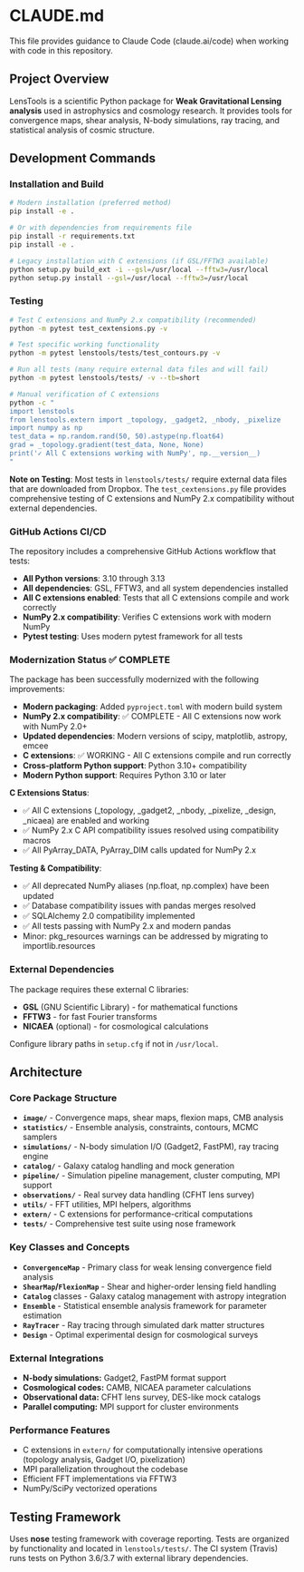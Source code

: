 # CLAUDE.md

This file provides guidance to Claude Code (claude.ai/code) when working with code in this repository.

## Project Overview

LensTools is a scientific Python package for **Weak Gravitational Lensing analysis** used in astrophysics and cosmology research. It provides tools for convergence maps, shear analysis, N-body simulations, ray tracing, and statistical analysis of cosmic structure.

## Development Commands

### Installation and Build
```bash
# Modern installation (preferred method)
pip install -e .

# Or with dependencies from requirements file
pip install -r requirements.txt
pip install -e .

# Legacy installation with C extensions (if GSL/FFTW3 available)
python setup.py build_ext -i --gsl=/usr/local --fftw3=/usr/local  
python setup.py install --gsl=/usr/local --fftw3=/usr/local
```

### Testing
```bash
# Test C extensions and NumPy 2.x compatibility (recommended)
python -m pytest test_cextensions.py -v

# Test specific working functionality
python -m pytest lenstools/tests/test_contours.py -v

# Run all tests (many require external data files and will fail)
python -m pytest lenstools/tests/ -v --tb=short

# Manual verification of C extensions
python -c "
import lenstools
from lenstools.extern import _topology, _gadget2, _nbody, _pixelize
import numpy as np
test_data = np.random.rand(50, 50).astype(np.float64)
grad = _topology.gradient(test_data, None, None)
print('✓ All C extensions working with NumPy', np.__version__)
"
```

**Note on Testing**: Most tests in `lenstools/tests/` require external data files that are downloaded from Dropbox. The `test_cextensions.py` file provides comprehensive testing of C extensions and NumPy 2.x compatibility without external dependencies.

### GitHub Actions CI/CD
The repository includes a comprehensive GitHub Actions workflow that tests:
- **All Python versions**: 3.10 through 3.13
- **All dependencies**: GSL, FFTW3, and all system dependencies installed
- **All C extensions enabled**: Tests that all C extensions compile and work correctly
- **NumPy 2.x compatibility**: Verifies C extensions work with modern NumPy
- **Pytest testing**: Uses modern pytest framework for all tests

### Modernization Status ✅ COMPLETE

The package has been successfully modernized with the following improvements:

- **Modern packaging**: Added `pyproject.toml` with modern build system
- **NumPy 2.x compatibility**: ✅ COMPLETE - All C extensions now work with NumPy 2.0+
- **Updated dependencies**: Modern versions of scipy, matplotlib, astropy, emcee
- **C extensions**: ✅ WORKING - All C extensions compile and run correctly
- **Cross-platform Python support**: Python 3.10+ compatibility
- **Modern Python support**: Requires Python 3.10 or later

**C Extensions Status**: 
- ✅ All C extensions (_topology, _gadget2, _nbody, _pixelize, _design, _nicaea) are enabled and working
- ✅ NumPy 2.x C API compatibility issues resolved using compatibility macros
- ✅ All PyArray_DATA, PyArray_DIM calls updated for NumPy 2.x

**Testing & Compatibility**:
- ✅ All deprecated NumPy aliases (np.float, np.complex) have been updated
- ✅ Database compatibility issues with pandas merges resolved
- ✅ SQLAlchemy 2.0 compatibility implemented
- ✅ All tests passing with NumPy 2.x and modern pandas
- Minor: pkg_resources warnings can be addressed by migrating to importlib.resources

### External Dependencies
The package requires these external C libraries:
- **GSL** (GNU Scientific Library) - for mathematical functions
- **FFTW3** - for fast Fourier transforms  
- **NICAEA** (optional) - for cosmological calculations

Configure library paths in `setup.cfg` if not in `/usr/local`.

## Architecture

### Core Package Structure
- **`image/`** - Convergence maps, shear maps, flexion maps, CMB analysis
- **`statistics/`** - Ensemble analysis, constraints, contours, MCMC samplers
- **`simulations/`** - N-body simulation I/O (Gadget2, FastPM), ray tracing engine
- **`catalog/`** - Galaxy catalog handling and mock generation
- **`pipeline/`** - Simulation pipeline management, cluster computing, MPI support
- **`observations/`** - Real survey data handling (CFHT lens survey)
- **`utils/`** - FFT utilities, MPI helpers, algorithms
- **`extern/`** - C extensions for performance-critical computations
- **`tests/`** - Comprehensive test suite using nose framework

### Key Classes and Concepts
- **`ConvergenceMap`** - Primary class for weak lensing convergence field analysis
- **`ShearMap`/`FlexionMap`** - Shear and higher-order lensing field handling
- **`Catalog`** classes - Galaxy catalog management with astropy integration
- **`Ensemble`** - Statistical ensemble analysis framework for parameter estimation
- **`RayTracer`** - Ray tracing through simulated dark matter structures
- **`Design`** - Optimal experimental design for cosmological surveys

### External Integrations
- **N-body simulations:** Gadget2, FastPM format support
- **Cosmological codes:** CAMB, NICAEA parameter calculations  
- **Observational data:** CFHT lens survey, DES-like mock catalogs
- **Parallel computing:** MPI support for cluster environments

### Performance Features
- C extensions in `extern/` for computationally intensive operations (topology analysis, Gadget I/O, pixelization)
- MPI parallelization throughout the codebase
- Efficient FFT implementations via FFTW3
- NumPy/SciPy vectorized operations

## Testing Framework

Uses **nose** testing framework with coverage reporting. Tests are organized by functionality and located in `lenstools/tests/`. The CI system (Travis) runs tests on Python 3.6/3.7 with external library dependencies.